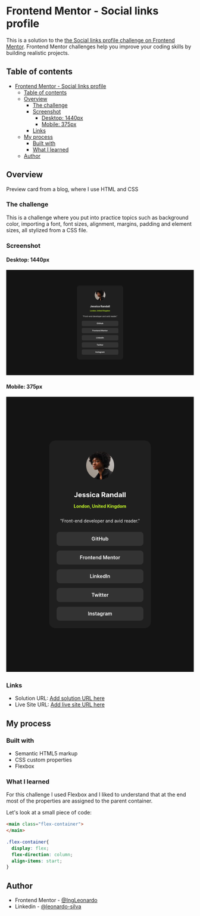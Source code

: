 # Frontend Mentor - Social links profile

This is a solution to the [the Social links profile challenge on Frontend Mentor](https://www.frontendmentor.io/challenges/blog-preview-card-ckPaj01IcS). Frontend Mentor challenges help you improve your coding skills by building realistic projects. 

## Table of contents

- [Frontend Mentor - Social links profile](#frontend-mentor---social-links-profile)
  - [Table of contents](#table-of-contents)
  - [Overview](#overview)
    - [The challenge](#the-challenge)
    - [Screenshot](#screenshot)
      - [Desktop: 1440px](#desktop-1440px)
      - [Mobile: 375px](#mobile-375px)
    - [Links](#links)
  - [My process](#my-process)
    - [Built with](#built-with)
    - [What I learned](#what-i-learned)
  - [Author](#author)





## Overview
Preview card from a blog, where I use HTML and CSS

### The challenge

This is a challenge where you put into practice topics such as background color, importing a font, font sizes, alignment, margins, padding and element sizes, all stylized from a CSS file.

### Screenshot


#### Desktop: 1440px 
<img src="./assets/CapturasPantalla/Desktop.png">


#### Mobile: 375px
<img src="./assets/CapturasPantalla/mobile.png">


### Links

- Solution URL: [Add solution URL here](https://github.com/IngLeonardo/socialLinksProfile)
- Live Site URL: [Add live site URL here](https://ingleonardo.github.io/socialLinksProfile/)



## My process

### Built with

- Semantic HTML5 markup
- CSS custom properties
- Flexbox



### What I learned

For this challenge I used Flexbox and I liked to understand that at the end most of the properties are assigned to the parent container.

Let's look at a small piece of code:

```html
<main class="flex-container">
</main>
```
```css
.flex-container{
  display: flex;
  flex-direction: column;
  align-items: start;
}
```

## Author

- Frontend Mentor - [@IngLeonardo](https://www.frontendmentor.io/profile/IngLeonardo)
- Linkedin - [@leonardo-silva](https://www.linkedin.com/in/leonardo-silva-915974220/)

